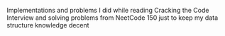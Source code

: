 Implementations and problems I did while reading Cracking the Code Interview and solving problems from NeetCode 150 just to keep my data structure knowledge decent

